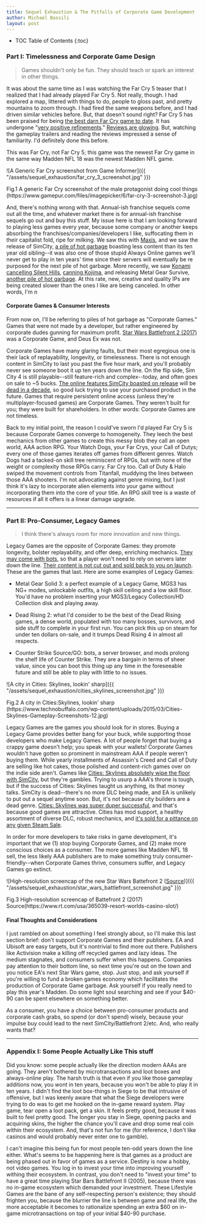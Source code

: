 ```yaml
---
title: Sequel Exhaustion & The Pitfalls of Corporate Game Development
author: Michael Bassili
layout: post
---
```


* TOC Table of Contents
{:toc}

### Part I: Timelessness and Corporate Game Design

> Games shouldn't only be fun. They should teach or spark an interest in other things.

It was about the same time as I was watching the Far Cry 5 teaser that I realized that I had already played Far Cry 5. Not really, though. I had explored a map, littered with things to do, people to gloss past, and pretty mountains to zoom through. I had fired the same weapons before, and I had driven similar vehicles before. But, that doesn't sound right? Far Cry 5 has been praised for being [the best darn Far Cry game to date](http://www.metacritic.com/game/playstation-4/far-cry-5). It has undergone "[very positive refinements](https://www.gamespot.com/reviews/far-cry-5-review-rocky-mountain-high/1900-6416885/)." [Reviews are glowing](http://www.metacritic.com/game/playstation-4/far-cry-5). But, watching the gameplay trailers and reading the reviews impressed a sense of familiarity. I'd definitely done this before.

This was Far Cry, not Far Cry 5; this game was the newest Far Cry game in the same way Madden NFL 18 was the newest Madden NFL game.

![A Generic Far Cry screenshot from Game Informer]({{ "/assets/sequel_exhaustion/far_cry_3_screenshot.jpg" }})

<figcaption>Fig.1 A generic Far Cry screenshot of the male protagonist doing cool things (https://www.gamepur.com/files/imagepicker/6/far-cry-3-screenshot-3.jpg)</figcaption>

And, there's nothing wrong with that. Annual-ish franchise sequels come out all the time, and whatever market there is for annual-ish franchise sequels go out and buy this stuff. My issue here is that I am looking forward to playing less games every year, because some company or another keeps absorbing the franchises/companies/developers I like, suffocating them in their capitalist fold, ripe for milking. We saw this with [Maxis](https://www.nytimes.com/1997/06/05/business/electronic-arts-will-buy-maxis-in-swap.html), and we saw the release of SimCity, [a pile of hot garbage](http://www.metacritic.com/game/pc/simcity) boasting less content than its ten year old sibling--it was also one of those stupid Always Online games we'll never get to play in ten years' time since their servers will eventually be re purposed for the next pile of hot garbage. More recently, we saw [Konami cancelling Silent Hills](https://www.polygon.com/2015/4/27/8503201/silent-hills-canceled-konami-confirms), [canning Kojima](https://www.polygon.com/2015/12/16/10220356/hideo-kojima-konami-explainer-metal-gear-solid-silent-hills), and releasing Metal Gear Survive, [another pile of hot garbage](http://www.metacritic.com/game/playstation-4/metal-gear-survive). At this rate, new, creative and quality IPs are being created slower than the ones I like are being canceled. In other words, I'm n

#### Corporate Games & Consumer Interests

From now on, I'll be referring to piles of hot garbage as "Corporate Games." Games that were not made by a developer, but rather engineered by corporate dudes gunning for maximum profit. [Star Wars Battlefront 2 (2017)](https://www.youtube.com/watch?v=iP7KFvBXHHs) was a Corporate Game, and Deus Ex was not.

Corporate Games have many glaring faults, but their most egregious one is their lack of replayability, longevity, or timelessness. There is not enough content in SimCity to last you past the five hour mark, and you'll probably never see someone boot it up ten years down the line. On the flip side, Sim City 4 is still playable--still feature-rich and complex--today, and often goes on sale to ~5 bucks. [The online features SimCity boasted on release](https://kotaku.com/5915377/like-diablo-iii-sim-city-will-require-an-online-connection) will be [dead in a decade](https://en.wikipedia.org/wiki/Darkspore#March_2016_server_closure), so good luck trying to use your purchased product in the future. Games that require persistent online access (unless they're multiplayer-focused games) are Corporate Games. They weren't built for you; they were built for shareholders. In other words: Corporate Games are not timeless.

Back to my initial point, the reason I could've sworn I'd played Far Cry 5 is because Corporate Games converge to homogeneity. They leech the best mechanics from other games to create this messy blob they call an open world, AAA action RPG. Your Watch Dogs, your Far Crys, your Call of Dutys; every one of those games iterates off games from different genres. Watch Dogs had a tacked-on skill tree reminiscent of RPGs, but with none of the weight or complexity those RPGs carry. Far Cry too. Call of Duty & Halo swiped the movement controls from Titanfall, muddying the lines between those AAA shooters. I'm not advocating against genre mixing, but I just think it's lazy to incorporate alien elements into your game without incorporating them into the core of your title. An RPG skill tree is a waste of resources if all it offers is a linear damage upgrade.

---

### Part II: Pro-Consumer, Legacy Games

> I think there's always room for more innovation and new things.

Legacy Games are the opposite of Corporate Games: they promote longevity, bolster replayability, and offer deep, enriching mechanics. [They may come with bots](https://support.steampowered.com/kb_article.php?ref=9073-WOHK-7760), so that a player won't need to rely on servers later down the line. [Their content is not cut out and sold back to you on launch](https://kotaku.com/5887626/mass-effect-3-dlc-triggers-fan-outrage-bioware-response). These are the games that last. Here are some examples of Legacy Games:

* Metal Gear Solid 3: a perfect example of a Legacy Game, MGS3 has NG+ modes, unlockable outfits, a high skill ceiling and a low skill floor. You'd have no problem inserting your MGS3/Legacy Collection/HD Collection disk and playing away.

* Dead Rising 2: what I'd consider to be the best of the Dead Rising games, a dense world, populated with too many bosses, survivors, and side stuff to complete in your first run. You can pick this up on steam for under ten dollars on-sale, and it trumps Dead Rising 4 in almost all respects.

* Counter Strike Source/GO: bots, a server browser, and mods prolong the shelf life of Counter Strike. They are a bargain in terms of sheer value, since you can boot this thing up any time in the foreseeable future and still be able to play with little to no issues.

![A city in Cities: Skylines, lookin' sharp]({{ "/assets/sequel_exhaustion/cities_skylines_screenshot.jpg" }})

<figcaption>Fig.2 A city in Cities:Skylines, lookin' sharp (https://www.technobuffalo.com/wp-content/uploads/2015/03/Cities-Skylines-Gameplay-Screenshots-12.jpg)</figcaption>

Legacy Games are the games you should look for in stores. Buying a Legacy Game provides better bang for your buck, while supporting those developers who make Legacy Games. A lot of people forget that buying a crappy game doesn't help; you speak with your wallets! Corporate Games wouldn't have gotten so prominent in mainstream AAA if people weren't buying them. While yearly installments of Assassin's Creed and Call of Duty are selling like hot cakes, those polished and content-rich games over on the indie side aren't. Games like [Cities: Skylines absolutely wipe the floor with SimCity](https://kotaku.com/a-malaysian-city-recreated-in-cities-skylines-1823861545), but they're gambles. Trying to usurp a AAA's throne is tough, but if the success of Cities: Skylines taught us anything, its that money talks. SimCity is dead--there's no more DLC being made, and EA is unlikely to put out a sequel anytime soon. But, it's not because city builders are a dead genre. [Cities: Skylines was super duper successful](https://www.pcgamesn.com/paradox-profits-cities-skylines-sales), and that's because good games are attractive. Cities has mod support, a healthy assortment of diverse DLC, robust mechanics, and [it's sold for a pittance on any given Steam Sale](https://www.pcgamer.com/cities-skylines-is-75-percent-off-for-a-limited-time/).

In order for more developers to take risks in game development, it's important that we (1) stop buying Corporate Games, and (2) make more conscious choices as a consumer. The more games like Madden NFL 18 sell, the less likely AAA publishers are to make something truly consumer-friendly--when Corporate Games thrive, consumers suffer, and Legacy Games go extinct.

![High-resolution screencap of the new Star Wars Battefront 2 ([Source](https://cdni.rt.com/files/2016.11/article/58194adcc46188f21e8b456f.jpg))]({{ "/assets/sequel_exhaustion/star_wars_battlefront_screenshot.jpg" }})

<figcaption>Fig.3 High-resolution screencap of Battefront 2 (2017) Source(https://www.rt.com/usa/365039-resort-worlds-casino-slot/)</figcaption>

#### Final Thoughts and Considerations

I just rambled on about something I feel strongly about, so I'll make this last section brief: don't support Corporate Games and their publishers. EA and Ubisoft are easy targets, but it's nontrivial to find more out there. Publishers like Activision make a killing off recycled games and lazy ideas. The medium stagnates, and consumers suffer when this happens. Companies pay attention to their bottom line, so next time you're out on the town and you notice EA's next Star Wars game, stop. Just stop, and ask yourself if you're willing to fund a broken games economy which facilitates the production of Corporate Game garbage. Ask yourself if you really need to play this year's Madden. Do some light soul searching and see if your $40-90 can be spent elsewhere on something better.

As a consumer, you have a choice between pro-consumer products and corporate cash grabs, so spend (or don't spend) wisely, because your impulse buy could lead to the next SimCity/Battlefront 2/etc. And, who really wants that?

---

### Appendix I: Some People Actually Like This stuff

Did you know: some people actually like the direction modern AAAs are going. They aren't bothered by microtransactions and loot boxes and always-online play. The harsh truth is that even if you like those gameplay additions now, you wont in ten years, because you won't be able to play it in ten years. I didn't find the loot box-things in Siege to be that intrusive of offensive, but I was keenly aware that what the Siege developers were trying to do was to get me hooked on the in-game reward system. Play game, tear open a loot pack, get a skin. It feels pretty good, because it was built to feel pretty good. The longer you stay in Siege, opening packs and acquiring skins, the higher the chance you'll cave and drop some real coin within their ecosystem. And, that's not fun for me (for reference, I don't like casinos and would probably never enter one to gamble).

I can't imagine this being fun for most people ten-odd years down the line either. What's seems to be happening here is that games as a product are being phased out in favor of games as a service. Destiny is now a hobby, not video games. You log in to invest your time into improving yourself withing their ecosystem. In contrast, you don't need to "invest your time" to have a great time playing Star Bars Battlefront II (2005), because there was no in-game ecosystem which demanded your investment. These Lifestyle Games are the bane of any self-respecting person's existence; they should frighten you, because the blurrier the line is between game and real life, the more acceptable it becomes to rationalize spending an extra $60 on in-game microtransactions on top of your initial $40-90 purchase.

